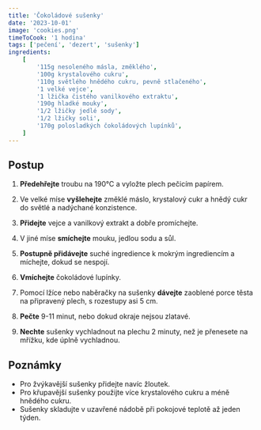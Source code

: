 ```yaml
---
title: 'Čokoládové sušenky'
date: '2023-10-01'
image: 'cookies.png'
timeToCook: '1 hodina'
tags: ['pečení', 'dezert', 'sušenky']
ingredients:
    [
        '115g nesoleného másla, změklého',
        '100g krystalového cukru',
        '110g světlého hnědého cukru, pevně stlačeného',
        '1 velké vejce',
        '1 lžička čistého vanilkového extraktu',
        '190g hladké mouky',
        '1/2 lžičky jedlé sody',
        '1/2 lžičky soli',
        '170g polosladkých čokoládových lupínků',
    ]
---
```


## Postup

1. **Předehřejte** troubu na 190°C a vyložte plech pečicím papírem.

2. Ve velké míse **vyšlehejte** změklé máslo, krystalový cukr a hnědý cukr do světlé a nadýchané konzistence.

3. **Přidejte** vejce a vanilkový extrakt a dobře promíchejte.

4. V jiné míse **smíchejte** mouku, jedlou sodu a sůl.

5. **Postupně přidávejte** suché ingredience k mokrým ingrediencím a míchejte, dokud se nespojí.

6. **Vmíchejte** čokoládové lupínky.

7. Pomocí lžíce nebo naběračky na sušenky **dávejte** zaoblené porce těsta na připravený plech, s rozestupy asi 5 cm.

8. **Pečte** 9-11 minut, nebo dokud okraje nejsou zlatavé.

9. **Nechte** sušenky vychladnout na plechu 2 minuty, než je přenesete na mřížku, kde úplně vychladnou.

## Poznámky

- Pro žvýkavější sušenky přidejte navíc žloutek.
- Pro křupavější sušenky použijte více krystalového cukru a méně hnědého cukru.
- Sušenky skladujte v uzavřené nádobě při pokojové teplotě až jeden týden.
